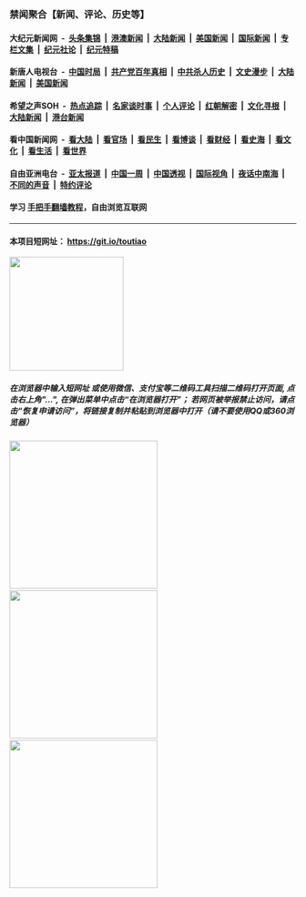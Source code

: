 ### 禁闻聚合【新闻、评论、历史等】

#### 大纪元新闻网 &nbsp;-&nbsp; [头条集锦](indexes/E头条集锦.md?t=03122202) &nbsp;|&nbsp; [港澳新闻](indexes/E港澳新闻.md?t=03122202)  &nbsp;|&nbsp; [大陆新闻](indexes/E大陆新闻.md?t=03122202) &nbsp;|&nbsp; [美国新闻](indexes/E美国新闻.md?t=03122202) &nbsp;|&nbsp; [国际新闻](indexes/E国际新闻.md?t=03122202) &nbsp;|&nbsp; [专栏文集](indexes/E专栏文集.md?t=03122202) &nbsp;|&nbsp; [纪元社论](indexes/E纪元社论.md?t=03122202) &nbsp;|&nbsp; [纪元特稿](indexes/E纪元特稿.md?t=03122202) 

#### 新唐人电视台 &nbsp;-&nbsp; [中国时局](indexes/N中国时局.md?t=03122202) &nbsp;|&nbsp; [共产党百年真相](indexes/N共产党百年真相.md?t=03122202) &nbsp;|&nbsp; [中共杀人历史](indexes/N中共杀人历史.md?t=03122202) &nbsp;|&nbsp; [文史漫步](indexes/N文史漫步.md?t=03122202) &nbsp;|&nbsp; [大陆新闻](indexes/N大陆新闻.md?t=03122202) &nbsp;|&nbsp; [美国新闻](indexes/N美国新闻.md?t=03122202)

#### 希望之声SOH &nbsp;-&nbsp; [热点追踪](indexes/H热点追踪.md?t=03122202) &nbsp;|&nbsp; [名家谈时事](indexes/H名家谈时事.md?t=03122202) &nbsp;|&nbsp; [个人评论](indexes/H个人评论.md?t=03122202)  &nbsp;|&nbsp; [红朝解密](indexes/H红朝解密.md?t=03122202) &nbsp;|&nbsp; [文化寻根](indexes/H文化寻根.md?t=03122202) &nbsp;|&nbsp; [大陆新闻](indexes/H大陆新闻.md?t=03122202) &nbsp;|&nbsp; [港台新闻](indexes/H港台新闻.md?t=03122202)

#### 看中国新闻网 &nbsp;-&nbsp; [看大陆](indexes/S看大陆.md?t=03122202) &nbsp;|&nbsp; [看官场](indexes/S看官场.md?t=03122202) &nbsp;|&nbsp; [看民生](indexes/S看民生.md?t=03122202)  &nbsp;|&nbsp; [看博谈](indexes/S看博谈.md?t=03122202) &nbsp;|&nbsp; [看财经](indexes/S看财经.md?t=03122202) &nbsp;|&nbsp; [看史海](indexes/S看史海.md?t=03122202) &nbsp;|&nbsp; [看文化](indexes/S看文化.md?t=03122202) &nbsp;|&nbsp; [看生活](indexes/S看生活.md?t=03122202) &nbsp;|&nbsp; [看世界](indexes/S看世界.md?t=03122202)

#### 自由亚洲电台 &nbsp;-&nbsp; [亚太报道](indexes/R亚太报道.md?t=03122202) &nbsp;|&nbsp; [中国一周](indexes/R中国一周.md?t=03122202) &nbsp;|&nbsp; [中国透视](indexes/R中国透视.md?t=03122202)  &nbsp;|&nbsp; [国际视角](indexes/R国际视角.md?t=03122202) &nbsp;|&nbsp; [夜话中南海](indexes/R夜话中南海.md?t=03122202) &nbsp;|&nbsp; [不同的声音](indexes/R不同的声音.md?t=03122202) &nbsp;|&nbsp; [特约评论](indexes/R特约评论.md?t=03122202)

#### 学习 [手把手翻墙教程](https://github.com/gfw-breaker/guides/wiki)，自由浏览互联网

----

#### 本项目短网址： https://git.io/toutiao
<img src="https://raw.githubusercontent.com/gfw-breaker/banned-news/master/scripts/img/qr.png" width="200px"/>  

##### 在浏览器中输入短网址 或使用微信、支付宝等二维码工具扫描二维码打开页面, 点击右上角"...", 在弹出菜单中点击“在浏览器打开”； 若网页被举报禁止访问，请点击“恢复申请访问”，将链接复制并粘贴到浏览器中打开（请不要使用QQ或360浏览器）

<img src="https://raw.githubusercontent.com/gfw-breaker/banned-news/master/scripts/img/1.png" width="260px"/> &nbsp; <img src="https://raw.githubusercontent.com/gfw-breaker/banned-news/master/scripts/img/2.png" width="260px"/> &nbsp; <img src="https://raw.githubusercontent.com/gfw-breaker/banned-news/master/scripts/img/3.png" width="260px"/>
